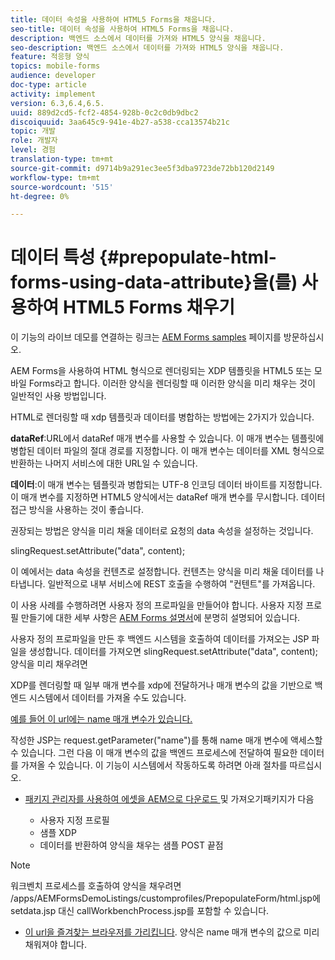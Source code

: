 ```yaml
---
title: 데이터 속성을 사용하여 HTML5 Forms을 채웁니다.
seo-title: 데이터 속성을 사용하여 HTML5 Forms을 채웁니다.
description: 백엔드 소스에서 데이터를 가져와 HTML5 양식을 채웁니다.
seo-description: 백엔드 소스에서 데이터를 가져와 HTML5 양식을 채웁니다.
feature: 적응형 양식
topics: mobile-forms
audience: developer
doc-type: article
activity: implement
version: 6.3,6.4,6.5.
uuid: 889d2cd5-fcf2-4854-928b-0c2c0db9dbc2
discoiquuid: 3aa645c9-941e-4b27-a538-cca13574b21c
topic: 개발
role: 개발자
level: 경험
translation-type: tm+mt
source-git-commit: d9714b9a291ec3ee5f3dba9723de72bb120d2149
workflow-type: tm+mt
source-wordcount: '515'
ht-degree: 0%

---
```



# 데이터 특성 {#prepopulate-html-forms-using-data-attribute}을(를) 사용하여 HTML5 Forms 채우기

이 기능의 라이브 데모를 연결하는 링크는 [AEM Forms samples](https://forms.enablementadobe.com/content/samples/samples.html?query=0) 페이지를 방문하십시오.

AEM Forms을 사용하여 HTML 형식으로 렌더링되는 XDP 템플릿을 HTML5 또는 모바일 Forms라고 합니다. 이러한 양식을 렌더링할 때 이러한 양식을 미리 채우는 것이 일반적인 사용 방법입니다.

HTML로 렌더링할 때 xdp 템플릿과 데이터를 병합하는 방법에는 2가지가 있습니다.

**dataRef**:URL에서 dataRef 매개 변수를 사용할 수 있습니다. 이 매개 변수는 템플릿에 병합된 데이터 파일의 절대 경로를 지정합니다. 이 매개 변수는 데이터를 XML 형식으로 반환하는 나머지 서비스에 대한 URL일 수 있습니다.

**데이터**:이 매개 변수는 템플릿과 병합되는 UTF-8 인코딩 데이터 바이트를 지정합니다. 이 매개 변수를 지정하면 HTML5 양식에서는 dataRef 매개 변수를 무시합니다. 데이터 접근 방식을 사용하는 것이 좋습니다.

권장되는 방법은 양식을 미리 채울 데이터로 요청의 data 속성을 설정하는 것입니다.

slingRequest.setAttribute(&quot;data&quot;, content);

이 예에서는 data 속성을 컨텐츠로 설정합니다. 컨텐츠는 양식을 미리 채울 데이터를 나타냅니다. 일반적으로 내부 서비스에 REST 호출을 수행하여 &quot;컨텐트&quot;를 가져옵니다.

이 사용 사례를 수행하려면 사용자 정의 프로파일을 만들어야 합니다. 사용자 지정 프로필 만들기에 대한 세부 사항은 [AEM Forms 설명서](https://helpx.adobe.com/aem-forms/6/html5-forms/custom-profile.html)에 분명히 설명되어 있습니다.

사용자 정의 프로파일을 만든 후 백엔드 시스템을 호출하여 데이터를 가져오는 JSP 파일을 생성합니다. 데이터를 가져오면 slingRequest.setAttribute(&quot;data&quot;, content);양식을 미리 채우려면

XDP를 렌더링할 때 일부 매개 변수를 xdp에 전달하거나 매개 변수의 값을 기반으로 백엔드 시스템에서 데이터를 가져올 수도 있습니다.

[예를 들어 이 url에는 name 매개 변수가 있습니다.](http://localhost:4502/content/dam/formsanddocuments/PrepopulateMobileForm.xdp/jcr:content?name=john)

작성한 JSP는 request.getParameter(&quot;name&quot;)를 통해 name 매개 변수에 액세스할 수 있습니다. 그런 다음 이 매개 변수의 값을 백엔드 프로세스에 전달하여 필요한 데이터를 가져올 수 있습니다.
이 기능이 시스템에서 작동하도록 하려면 아래 절차를 따르십시오.

* [패키지 관리자를 사용하여 에셋을 AEM으로 다운로드 ](assets/prepopulatemobileform.zip)
및 가져오기패키지가 다음

   * 사용자 지정 프로필
   * 샘플 XDP
   * 데이터를 반환하여 양식을 채우는 샘플 POST 끝점

>[!NOTE]
>
>워크벤치 프로세스를 호출하여 양식을 채우려면 /apps/AEMFormsDemoListings/customprofiles/PrepopulateForm/html.jsp에 setdata.jsp 대신 callWorkbenchProcess.jsp를 포함할 수 있습니다.

* [이 url을 즐겨찾는 브라우저를 가리킵니다](http://localhost:4502/content/dam/formsanddocuments/PrepopulateMobileForm.xdp/jcr:content?name=Adobe%20Systems). 양식은 name 매개 변수의 값으로 미리 채워져야 합니다.
